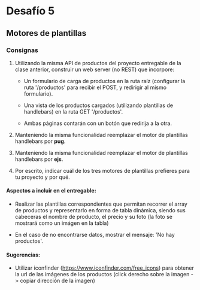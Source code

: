 # Desafío 5
## Motores de plantillas 

### Consignas


1) Utilizando la misma API de productos del proyecto entregable de la clase anterior, construir un web server (no REST) que incorpore:

   - Un formulario de carga de productos en la ruta raíz (configurar la ruta '/productos' para recibir el POST, y redirigir al mismo formulario).

   - Una vista de los productos cargados (utilizando plantillas de handlebars) en la ruta GET '/productos'.

   - Ambas páginas contarán con un botón que redirija a la otra.

2) Manteniendo la misma funcionalidad reemplazar el motor de plantillas handlebars por **pug**.
   
3) Manteniendo la misma funcionalidad reemplazar el motor de plantillas handlebars por **ejs**.

4) Por escrito, indicar cuál de los tres motores de plantillas prefieres para tu proyecto y por qué.

#### Aspectos a incluir en el entregable:

- Realizar las plantillas correspondientes que permitan recorrer el array de productos y representarlo en forma de tabla dinámica, siendo sus cabeceras el nombre de producto, el precio y su foto (la foto se mostrará como un imágen en la tabla)

- En el caso de no encontrarse datos, mostrar el mensaje: 'No hay productos'.

#### Sugerencias:

- Utilizar iconfinder (https://www.iconfinder.com/free_icons) para obtener la url de las imágenes de los productos (click derecho sobre la imagen -> copiar dirección de la imagen)
